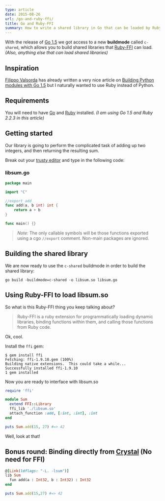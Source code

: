 ```yaml
---
type: article
date: 2015-08-26
url: /go-and-ruby-ffi/
title: Go and Ruby-FFI
summary: How to write a shared library in Go that can be loaded by Ruby-FFI.
---
```


With the release of [Go 1.5](https://golang.org/doc/go1.5) we got access to a
new **buildmode** called `c-shared`, which allows you to build shared libraries that
[Ruby-FFI](https://github.com/ffi/ffi) can load. _(Also, anything else that can load shared libraries)_

## Inspiration

[Filippo Valsorda](https://twitter.com/filosottile) has already written a very nice article on
[Building Python modules with Go 1.5](https://blog.filippo.io/building-python-modules-with-go-1-5/)
but I naturally wanted to use Ruby instead of Python.

## Requirements

You will need to have [Go](http://golang.org/) and [Ruby](https://www.ruby-lang.org/) installed.
_(I am using Go 1.5 and Ruby 2.2.3 in this article)_

## Getting started

Our library is going to perform the complicated task of adding up two integers, and then returning the resulting sum.

Break out your [trusty editor](http://neovim.org/) and type in the following code:

### libsum.go
```go
package main

import "C"

//export add
func add(a, b int) int {
	return a + b
}

func main() {}
```

> *Note:* The only callable symbols will be those functions exported using a cgo `//export` comment.
> Non-main packages are ignored.

## Building the shared library

We are now ready to use the `c-shared` buildmode in order to build the shared library:

```console
go build -buildmode=c-shared -o libsum.so libsum.go
```

## Using Ruby-FFI to load libsum.so

So what is this Ruby-FFI thing you keep talking about?

> Ruby-FFI is a ruby extension for programmatically loading dynamic libraries, binding functions within them, and calling those functions from Ruby code.

Ok, cool.

Install the `ffi` gem:

```console
$ gem install ffi
Fetching: ffi-1.9.10.gem (100%)
Building native extensions.  This could take a while...
Successfully installed ffi-1.9.10
1 gem installed
```

Now you are ready to interface with libsum.so

```ruby
require 'ffi'

module Sum
  extend FFI::Library
  ffi_lib './libsum.so'
  attach_function :add, [:int, :int], :int
end

puts Sum.add(15, 27) #=> 42
```

Well, look at that!

## Bonus round: Binding directly from [Crystal](http://crystal-lang.org/) (No need for FFI)

```ruby
@[Link(ldflags: "-L. -lsum")]
lib Sum
  fun add(a : Int32, b : Int32) : Int32
end

puts Sum.add(15,27) #=> 42
```

